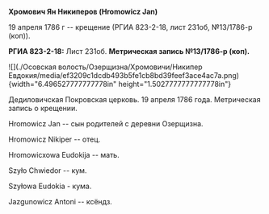 **Хромович Ян Никиперов (Hromowicz Jan)**

19 апреля 1786 г -- крещение (РГИА 823-2-18, лист 231об, №13/1786-р
(коп)).

**РГИА 823-2-18:** Лист 231об. **Метрическая запись №13/1786-р (коп).**

![](./Осовская волость/Озерщизна/Хромовичи/Никипер Евдокия/media/ef3209c1dcdb493b5fe1cb8bd39feef3ace4ac7a.png){width="6.496527777777778in"
height="1.5027777777777778in"}

Дедиловичская Покровская церковь. 19 апреля 1786 года. Метрическая
запись о крещении.

Hromowicz Jan -- сын родителей с деревни Озерщизна.

Hromowicz Nikiper -- отец.

Hromowicxowa Eudokija -- мать.

Szyło Chwiedor -- кум.

Szyłowa Eudokia - кума.

Jazgunowicz Antoni -- ксёндз.
